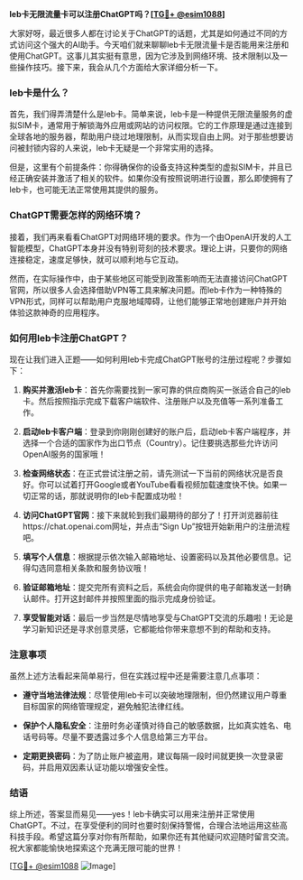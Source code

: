 **leb卡无限流量卡可以注册ChatGPT吗？[[TG💪+ @esim1088](https://t.me/s/esim1088)]**

大家好呀，最近很多人都在讨论关于ChatGPT的话题，尤其是如何通过不同的方式访问这个强大的AI助手。今天咱们就来聊聊leb卡无限流量卡是否能用来注册和使用ChatGPT。这事儿其实挺有意思，因为它涉及到网络环境、技术限制以及一些操作技巧。接下来，我会从几个方面给大家详细分析一下。

### leb卡是什么？

首先，我们得弄清楚什么是leb卡。简单来说，leb卡是一种提供无限流量服务的虚拟SIM卡，通常用于解锁海外应用或网站的访问权限。它的工作原理是通过连接到全球各地的服务器，帮助用户绕过地理限制，从而实现自由上网。对于那些想要访问被封锁内容的人来说，leb卡无疑是一个非常实用的选择。

但是，这里有个前提条件：你得确保你的设备支持这种类型的虚拟SIM卡，并且已经正确安装并激活了相关的软件。如果你没有按照说明进行设置，那么即使拥有了leb卡，也可能无法正常使用其提供的服务。

### ChatGPT需要怎样的网络环境？

接着，我们再来看看ChatGPT对网络环境的要求。作为一个由OpenAI开发的人工智能模型，ChatGPT本身并没有特别苛刻的技术要求。理论上讲，只要你的网络连接稳定，速度足够快，就可以顺利地与它互动。

然而，在实际操作中，由于某些地区可能受到政策影响而无法直接访问ChatGPT官网，所以很多人会选择借助VPN等工具来解决问题。而leb卡作为一种特殊的VPN形式，同样可以帮助用户克服地域障碍，让他们能够正常地创建账户并开始体验这款神奇的应用程序。

### 如何用leb卡注册ChatGPT？

现在让我们进入正题——如何利用leb卡完成ChatGPT账号的注册过程呢？步骤如下：

1. **购买并激活leb卡**：首先你需要找到一家可靠的供应商购买一张适合自己的leb卡。然后按照指示完成下载客户端软件、注册账户以及充值等一系列准备工作。
   
2. **启动leb卡客户端**：登录到你刚刚创建好的账户后，启动leb卡客户端程序，并选择一个合适的国家作为出口节点（Country）。记住要挑选那些允许访问OpenAI服务的国家哦！

3. **检查网络状态**：在正式尝试注册之前，请先测试一下当前的网络状况是否良好。你可以试着打开Google或者YouTube看看视频加载速度快不快。如果一切正常的话，那就说明你的leb卡配置成功啦！

4. **访问ChatGPT官网**：接下来就轮到我们最期待的部分了！打开浏览器前往https://chat.openai.com网址，并点击“Sign Up”按钮开始新用户的注册流程吧。

5. **填写个人信息**：根据提示依次输入邮箱地址、设置密码以及其他必要信息。记得勾选同意相关条款和服务协议哦！

6. **验证邮箱地址**：提交完所有资料之后，系统会向你提供的电子邮箱发送一封确认邮件。打开这封邮件并按照里面的指示完成身份验证。

7. **享受智能对话**：最后一步当然是尽情地享受与ChatGPT交流的乐趣啦！无论是学习新知识还是寻求创意灵感，它都能给你带来意想不到的帮助和支持。

### 注意事项

虽然上述方法看起来简单易行，但在实践过程中还是需要注意几点事项：

- **遵守当地法律法规**：尽管使用leb卡可以突破地理限制，但仍然建议用户尊重目标国家的网络管理规定，避免触犯法律红线。
  
- **保护个人隐私安全**：注册时务必谨慎对待自己的敏感数据，比如真实姓名、电话号码等。尽量不要透露过多个人信息给第三方平台。

- **定期更换密码**：为了防止账户被盗用，建议每隔一段时间就更换一次登录密码，并启用双因素认证功能以增强安全性。

### 结语

综上所述，答案显而易见——yes！leb卡确实可以用来注册并正常使用ChatGPT。不过，在享受便利的同时也要时刻保持警惕，合理合法地运用这些高科技手段。希望这篇分享对你有所帮助，如果你还有其他疑问欢迎随时留言交流。祝大家都能愉快地探索这个充满无限可能的世界！

[[TG💪+ @esim1088](https://t.me/s/esim1088) ![Image](https://i.postimg.cc/4NQfJmqS/Snipaste-2025-05-13-00-14-12.png)]